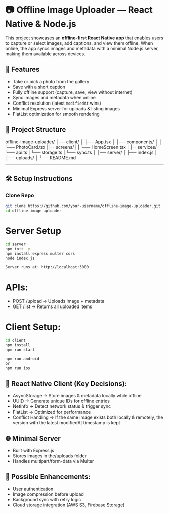 # 📷 Offline Image Uploader — React Native & Node.js

This project showcases an **offline-first React Native app** that enables users to capture or select images, add captions, and view them offline. When online, the app syncs images and metadata with a minimal Node.js server, making them available across devices.


## 🚀 Features
- Take or pick a photo from the gallery  
- Save with a short caption  
- Fully offline support (capture, save, view without internet)  
- Sync images and metadata when online  
- Conflict resolution (latest `modifiedAt` wins)  
- Minimal Express server for uploads & listing images  
- FlatList optimization for smooth rendering  


## 📂 Project Structure
offline-image-uploader/
│── client/
│ ├── App.tsx
│ ├── components/
│ │ └── PhotoCard.tsx
| |-- screens/
| | └── HomeScreen.tsx
│ |-- services/
│ └── api.ts
| └── storage.ts
| └── sync.ts
│
│── server/ 
│ ├── index.js
│ ├── uploads/
│
└── README.md

---

## 🛠 Setup Instructions

### Clone Repo
```bash
git clone https://github.com/your-username/offline-image-uploader.git
cd offline-image-uploader
```

# Server Setup
```bash
cd server
npm init -y
npm install express multer cors
node index.js

Server runs at: http://localhost:3000
```

# APIs:
- POST /upload → Uploads image + metadata
- GET /list → Returns all uploaded items

# Client Setup:
```bash
cd client
npm install
npm run start

npm run android
or
npm run ios
```

## 📱 React Native Client (Key Decisions):
- AsyncStorage → Store images & metadata locally while offline
- UUID → Generate unique IDs for offline entries
- NetInfo → Detect network status & trigger sync
- FlatList → Optimized for performance
- Conflict Handling → If the same image exists both locally & remotely, the version with the latest modifiedAt timestamp is kept

## 🌐 Minimal Server
- Built with Express.js
- Stores images in the/uploads folder
- Handles multipart/form-data via Multer

## 🔮 Possible Enhancements:
- User authentication
- Image compression before upload
- Background sync with retry logic
- Cloud storage integration (AWS S3, Firebase Storage)
